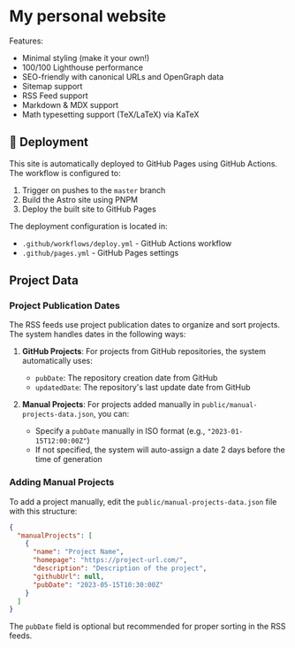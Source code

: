 # My personal website

Features:

- Minimal styling (make it your own!)
- 100/100 Lighthouse performance
- SEO-friendly with canonical URLs and OpenGraph data
- Sitemap support
- RSS Feed support
- Markdown & MDX support
- Math typesetting support (TeX/LaTeX) via KaTeX

## 🚀 Deployment

This site is automatically deployed to GitHub Pages using GitHub Actions. The workflow is configured to:

1. Trigger on pushes to the `master` branch
2. Build the Astro site using PNPM
3. Deploy the built site to GitHub Pages

The deployment configuration is located in:

- `.github/workflows/deploy.yml` - GitHub Actions workflow
- `.github/pages.yml` - GitHub Pages settings

## Project Data

### Project Publication Dates

The RSS feeds use project publication dates to organize and sort projects. The system handles dates in the following ways:

1. **GitHub Projects**: For projects from GitHub repositories, the system automatically uses:

   - `pubDate`: The repository creation date from GitHub
   - `updatedDate`: The repository's last update date from GitHub

2. **Manual Projects**: For projects added manually in `public/manual-projects-data.json`, you can:
   - Specify a `pubDate` manually in ISO format (e.g., `"2023-01-15T12:00:00Z"`)
   - If not specified, the system will auto-assign a date 2 days before the time of generation

### Adding Manual Projects

To add a project manually, edit the `public/manual-projects-data.json` file with this structure:

```json
{
  "manualProjects": [
    {
      "name": "Project Name",
      "homepage": "https://project-url.com/",
      "description": "Description of the project",
      "githubUrl": null,
      "pubDate": "2023-05-15T10:30:00Z"
    }
  ]
}
```

The `pubDate` field is optional but recommended for proper sorting in the RSS feeds.
